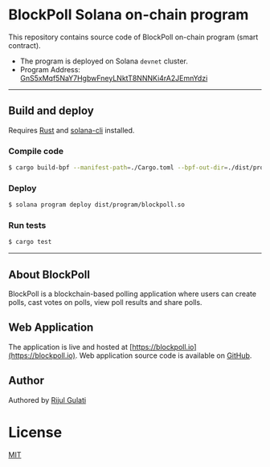 # BlockPoll Solana on-chain program

This repository contains source code of BlockPoll on-chain program (smart contract).

- The program is deployed on Solana `devnet` cluster.
- Program Address: [GnS5xMqf5NaY7HgbwFneyLNktT8NNNKi4rA2JEmnYdzi](https://explorer.solana.com/address/GnS5xMqf5NaY7HgbwFneyLNktT8NNNKi4rA2JEmnYdzi?cluster=devnet)

---

## Build and deploy

Requires [Rust](https://www.rust-lang.org/) and [solana-cli](https://docs.solana.com/cli/install-solana-cli-tools) installed.

### Compile code

```sh
$ cargo build-bpf --manifest-path=./Cargo.toml --bpf-out-dir=./dist/program
```

### Deploy

```sh
$ solana program deploy dist/program/blockpoll.so
```

### Run tests

```sh
$ cargo test
```

---

## About BlockPoll

BlockPoll is a blockchain-based polling application where users can create polls, cast votes on polls, view poll results and share polls.

## Web Application

The application is live and hosted at [https://blockpoll.io](https://blockpoll.io).
Web application source code is available on [GitHub](https://github.com/BlockPoll/web).

## Author

Authored by [Rijul Gulati](https://github.com/RijulGulati)

# License

[MIT](https://github.com/BlockPoll/program)
